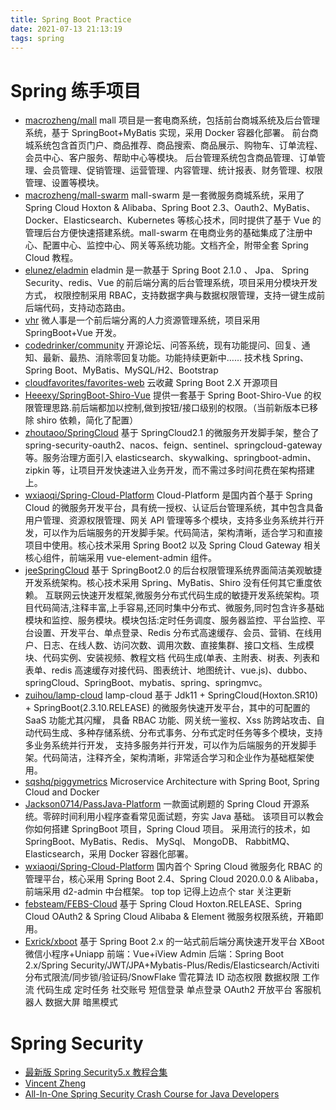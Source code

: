 ```yaml
---
title: Spring Boot Practice
date: 2021-07-13 21:13:19
tags: spring
---
```


# Spring 练手项目

<!-- more -->

- [macrozheng/mall](https://github.com/macrozheng/mall) mall 项目是一套电商系统，包括前台商城系统及后台管理系统，基于 SpringBoot+MyBatis 实现，采用 Docker 容器化部署。 前台商城系统包含首页门户、商品推荐、商品搜索、商品展示、购物车、订单流程、会员中心、客户服务、帮助中心等模块。 后台管理系统包含商品管理、订单管理、会员管理、促销管理、运营管理、内容管理、统计报表、财务管理、权限管理、设置等模块。
- [macrozheng/mall-swarm](https://github.com/macrozheng/mall-swarm) mall-swarm 是一套微服务商城系统，采用了 Spring Cloud Hoxton & Alibaba、Spring Boot 2.3、Oauth2、MyBatis、Docker、Elasticsearch、Kubernetes 等核心技术，同时提供了基于 Vue 的管理后台方便快速搭建系统。mall-swarm 在电商业务的基础集成了注册中心、配置中心、监控中心、网关等系统功能。文档齐全，附带全套 Spring Cloud 教程。
- [elunez/eladmin](https://github.com/elunez/eladmin) eladmin 是一款基于 Spring Boot 2.1.0 、 Jpa、 Spring Security、redis、Vue 的前后端分离的后台管理系统，项目采用分模块开发方式， 权限控制采用 RBAC，支持数据字典与数据权限管理，支持一键生成前后端代码，支持动态路由。
- [vhr](https://github.com/lenve/vhr) 微人事是一个前后端分离的人力资源管理系统，项目采用 SpringBoot+Vue 开发。
- [codedrinker/community](https://github.com/codedrinker/community) 开源论坛、问答系统，现有功能提问、回复、通知、最新、最热、消除零回复功能。功能持续更新中…… 技术栈 Spring、Spring Boot、MyBatis、MySQL/H2、Bootstrap
- [cloudfavorites/favorites-web](https://github.com/cloudfavorites/favorites-web) 云收藏 Spring Boot 2.X 开源项目
- [Heeexy/SpringBoot-Shiro-Vue](https://github.com/Heeexy/SpringBoot-Shiro-Vue) 提供一套基于 Spring Boot-Shiro-Vue 的权限管理思路.前后端都加以控制,做到按钮/接口级别的权限。（当前新版本已移除 shiro 依赖，简化了配置）
- [zhoutaoo/SpringCloud](https://github.com/zhoutaoo/SpringCloud) 基于 SpringCloud2.1 的微服务开发脚手架，整合了 spring-security-oauth2、nacos、feign、sentinel、springcloud-gateway 等。服务治理方面引入 elasticsearch、skywalking、springboot-admin、zipkin 等，让项目开发快速进入业务开发，而不需过多时间花费在架构搭建上。
- [wxiaoqi/Spring-Cloud-Platform](https://github.com/wxiaoqi/Spring-Cloud-Platform) Cloud-Platform 是国内首个基于 Spring Cloud 的微服务开发平台，具有统一授权、认证后台管理系统，其中包含具备用户管理、资源权限管理、网关 API 管理等多个模块，支持多业务系统并行开发，可以作为后端服务的开发脚手架。代码简洁，架构清晰，适合学习和直接项目中使用。核心技术采用 Spring Boot2 以及 Spring Cloud Gateway 相关核心组件，前端采用 vue-element-admin 组件。
- [jeeSpringCloud](https://gitee.com/JeeHuangBingGui/jeeSpringCloud) 基于 SpringBoot2.0 的后台权限管理系统界面简洁美观敏捷开发系统架构。核心技术采用 Spring、MyBatis、Shiro 没有任何其它重度依赖。 互联网云快速开发框架,微服务分布式代码生成的敏捷开发系统架构。项目代码简洁,注释丰富,上手容易,还同时集中分布式、微服务,同时包含许多基础模块和监控、服务模块。模块包括:定时任务调度、服务器监控、平台监控、平台设置、开发平台、单点登录、Redis 分布式高速缓存、会员、营销、在线用户、日志、在线人数、访问次数、调用次数、直接集群、接口文档、生成模块、代码实例、安装视频、教程文档 代码生成(单表、主附表、树表、列表和表单、redis 高速缓存对接代码、图表统计、地图统计、vue.js)、dubbo、springCloud、SpringBoot、mybatis、spring、springmvc。
- [zuihou/lamp-cloud](https://github.com/zuihou/lamp-cloud) lamp-cloud 基于 Jdk11 + SpringCloud(Hoxton.SR10) + SpringBoot(2.3.10.RELEASE) 的微服务快速开发平台，其中的可配置的 SaaS 功能尤其闪耀， 具备 RBAC 功能、网关统一鉴权、Xss 防跨站攻击、自动代码生成、多种存储系统、分布式事务、分布式定时任务等多个模块，支持多业务系统并行开发， 支持多服务并行开发，可以作为后端服务的开发脚手架。代码简洁，注释齐全，架构清晰，非常适合学习和企业作为基础框架使用。
- [sqshq/piggymetrics](https://github.com/sqshq/piggymetrics) Microservice Architecture with Spring Boot, Spring Cloud and Docker
- [Jackson0714/PassJava-Platform](https://github.com/Jackson0714/PassJava-Platform) 一款面试刷题的 Spring Cloud 开源系统。零碎时间利用小程序查看常见面试题，夯实 Java 基础。 该项目可以教会你如何搭建 SpringBoot 项目，Spring Cloud 项目。 采用流行的技术，如 SpringBoot、MyBatis、Redis、 MySql、 MongoDB、 RabbitMQ、Elasticsearch，采用 Docker 容器化部署。
- [wxiaoqi/Spring-Cloud-Platform](https://github.com/wxiaoqi/Spring-Cloud-Platform) 国内首个 Spring Cloud 微服务化 RBAC 的管理平台，核心采用 Spring Boot 2.4、Spring Cloud 2020.0.0 & Alibaba，前端采用 d2-admin 中台框架。 top top 记得上边点个 star 关注更新
- [febsteam/FEBS-Cloud](https://github.com/febsteam/FEBS-Cloud) 基于 Spring Cloud Hoxton.RELEASE、Spring Cloud OAuth2 & Spring Cloud Alibaba & Element 微服务权限系统，开箱即用。
- [Exrick/xboot](https://github.com/Exrick/xboot) 基于 Spring Boot 2.x 的一站式前后端分离快速开发平台 XBoot 微信小程序+Uniapp 前端：Vue+iView Admin 后端：Spring Boot 2.x/Spring Security/JWT/JPA+Mybatis-Plus/Redis/Elasticsearch/Activiti 分布式限流/同步锁/验证码/SnowFlake 雪花算法 ID 动态权限 数据权限 工作流 代码生成 定时任务 社交账号 短信登录 单点登录 OAuth2 开放平台 客服机器人 数据大屏 暗黑模式

# Spring Security

- [最新版 Spring Security5.x 教程合集](http://www.javaboy.org/springsecurity/)
- [Vincent Zheng](https://medium.com/@eric61011)
- [All-In-One Spring Security Crash Course for Java Developers](https://www.section.io/engineering-education/an-all-in-one-spring-security-crash-course-for-java-developers/)
